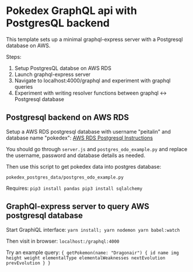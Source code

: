 


# Pokedex GraphQL api with PostgresQL backend

This template sets up a minimal graphql-express server with a Postgresql database on AWS.

Steps:
1) Setup PostgresQL databse on AWS RDS
2) Launch graphql-express server
3) Navigate to localhost:4000/graphql and experiment with graphql queries
4) Experiment with writing resolver functions between graphql <-> Postgresql database


## Postgresql backend on AWS RDS
Setup a AWS RDS postgresql database with username "peitalin" and database name "pokedex":
[AWS RDS Postgresql Instructions]( http://docs.aws.amazon.com/AmazonRDS/latest/UserGuide/CHAP_GettingStarted.CreatingConnecting.PostgreSQL.html )

You should go through `server.js` and `postgres_odo_example.py` and replace the username, password and database details as needed.

Then use this script to get pokedex data into postgres database:

`pokedex_postgres_data/postgres_odo_example.py`

Requires:
`
pip3 install pandas
pip3 install sqlalchemy
`

## GraphQl-express server to query AWS postgresql database

Start GraphiQL interface:
`
yarn install;
yarn nodemon
yarn babel:watch
`

Then visit in browser:
`localhost:/graphql:4000`


Try an example query:
`{
  getPokemon(name: "Dragonair") {
    id
    name
    img
    height
    weight
    elementalType
    elementalWeaknesses
    nextEvolution
    prevEvolution
  }
}`




